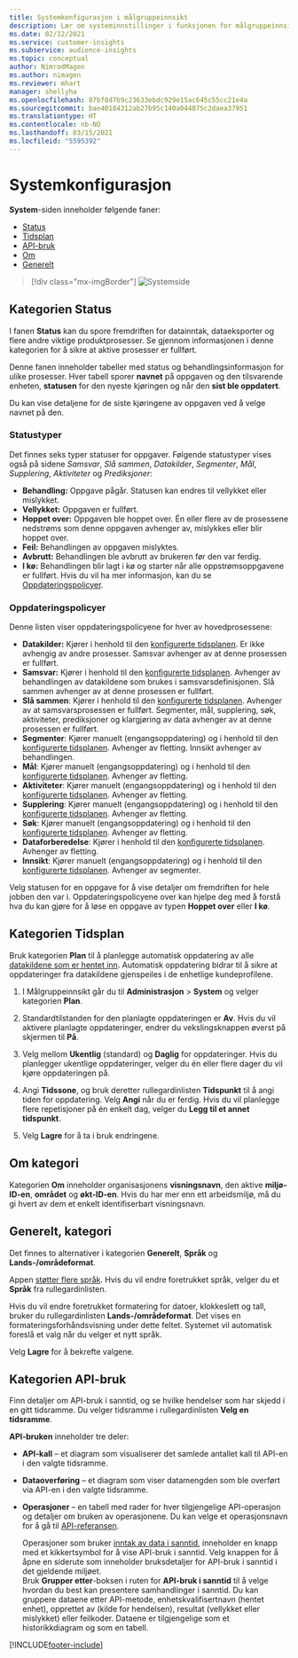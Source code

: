 ```yaml
---
title: Systemkonfigurasjon i målgruppeinnsikt
description: Lær om systeminnstillinger i funksjonen for målgruppeinnsikt i Dynamics 365 Customer Insights.
ms.date: 02/12/2021
ms.service: customer-insights
ms.subservice: audience-insights
ms.topic: conceptual
author: NimrodMagen
ms.author: nimagen
ms.reviewer: mhart
manager: shellyha
ms.openlocfilehash: 87bf8d7b9c23633ebdc929e15ac645c55cc21e4a
ms.sourcegitcommit: bae40184312ab27b95c140a044875c2daea37951
ms.translationtype: HT
ms.contentlocale: nb-NO
ms.lasthandoff: 03/15/2021
ms.locfileid: "5595392"
---
```

# <a name="system-configuration"></a>Systemkonfigurasjon

**System**-siden inneholder følgende faner:
- [Status](#status-tab)
- [Tidsplan](#schedule-tab)
- [API-bruk](#api-usage-tab)
- [Om](#about-tab)
- [Generelt](#general-tab)

> [!div class="mx-imgBorder"]
> ![Systemside](media/system-tabs.png "Systemside")

## <a name="status-tab"></a>Kategorien Status

I fanen **Status** kan du spore fremdriften for datainntak, dataeksporter og flere andre viktige produktprosesser. Se gjennom informasjonen i denne kategorien for å sikre at aktive prosesser er fullført.

Denne fanen inneholder tabeller med status og behandlingsinformasjon for ulike prosesser. Hver tabell sporer **navnet** på oppgaven og den tilsvarende enheten, **statusen** for den nyeste kjøringen og når den **sist ble oppdatert**.

Du kan vise detaljene for de siste kjøringene av oppgaven ved å velge navnet på den.

### <a name="status-types"></a>Statustyper

Det finnes seks typer statuser for oppgaver. Følgende statustyper vises også på sidene *Samsvar*, *Slå sammen*, *Datakilder*, *Segmenter*, *Mål*, *Supplering*, *Aktiviteter* og *Prediksjoner*:

- **Behandling:** Oppgave pågår. Statusen kan endres til vellykket eller mislykket.
- **Vellykket:** Oppgaven er fullført.
- **Hoppet over:** Oppgaven ble hoppet over. Én eller flere av de prosessene nedstrøms som denne oppgaven avhenger av, mislykkes eller blir hoppet over.
- **Feil:** Behandlingen av oppgaven mislyktes.
- **Avbrutt:** Behandlingen ble avbrutt av brukeren før den var ferdig.
- **I kø:** Behandlingen blir lagt i kø og starter når alle oppstrømsoppgavene er fullført. Hvis du vil ha mer informasjon, kan du se [Oppdateringspolicyer](#refresh-policies).

### <a name="refresh-policies"></a>Oppdateringspolicyer

Denne listen viser oppdateringspolicyene for hver av hovedprosessene:

- **Datakilder:** Kjører i henhold til den [konfigurerte tidsplanen](#schedule-tab). Er ikke avhengig av andre prosesser. Samsvar avhenger av at denne prosessen er fullført.
- **Samsvar:** Kjører i henhold til den [konfigurerte tidsplanen](#schedule-tab). Avhenger av behandlingen av datakildene som brukes i samsvarsdefinisjonen. Slå sammen avhenger av at denne prosessen er fullført.
- **Slå sammen**: Kjører i henhold til den [konfigurerte tidsplanen](#schedule-tab). Avhenger av at samsvarsprosessen er fullført. Segmenter, mål, supplering, søk, aktiviteter, prediksjoner og klargjøring av data avhenger av at denne prosessen er fullført.
- **Segmenter**: Kjører manuelt (engangsoppdatering) og i henhold til den [konfigurerte tidsplanen](#schedule-tab). Avhenger av fletting. Innsikt avhenger av behandlingen.
- **Mål**: Kjører manuelt (engangsoppdatering) og i henhold til den [konfigurerte tidsplanen](#schedule-tab). Avhenger av fletting.
- **Aktiviteter**: Kjører manuelt (engangsoppdatering) og i henhold til den [konfigurerte tidsplanen](#schedule-tab). Avhenger av fletting.
- **Supplering**: Kjører manuelt (engangsoppdatering) og i henhold til den [konfigurerte tidsplanen](#schedule-tab). Avhenger av fletting.
- **Søk**: Kjører manuelt (engangsoppdatering) og i henhold til den [konfigurerte tidsplanen](#schedule-tab). Avhenger av fletting.
- **Dataforberedelse**: Kjører i henhold til den [konfigurerte tidsplanen](#schedule-tab). Avhenger av fletting.
- **Innsikt**: Kjører manuelt (engangsoppdatering) og i henhold til den [konfigurerte tidsplanen](#schedule-tab). Avhenger av segmenter.

Velg statusen for en oppgave for å vise detaljer om fremdriften for hele jobben den var i. Oppdateringspolicyene over kan hjelpe deg med å forstå hva du kan gjøre for å løse en oppgave av typen **Hoppet over** eller **I kø**.

## <a name="schedule-tab"></a>Kategorien Tidsplan

Bruk kategorien **Plan** til å planlegge automatisk oppdatering av alle [datakildene som er hentet inn](data-sources.md). Automatisk oppdatering bidrar til å sikre at oppdateringer fra datakildene gjenspeiles i de enhetlige kundeprofilene.

1. I Målgruppeinnsikt går du til **Administrasjon** > **System** og velger kategorien **Plan**.

2. Standardtilstanden for den planlagte oppdateringen er **Av**. Hvis du vil aktivere planlagte oppdateringer, endrer du vekslingsknappen øverst på skjermen til **På**.

3. Velg mellom **Ukentlig** (standard) og **Daglig** for oppdateringer. Hvis du planlegger ukentlige oppdateringer, velger du én eller flere dager du vil kjøre oppdateringen på.

4. Angi **Tidssone**, og bruk deretter rullegardinlisten **Tidspunkt** til å angi tiden for oppdatering. Velg **Angi** når du er ferdig. Hvis du vil planlegge flere repetisjoner på én enkelt dag, velger du **Legg til et annet tidspunkt**.

5. Velg **Lagre** for å ta i bruk endringene.

## <a name="about-tab"></a>Om kategori

Kategorien **Om** inneholder organisasjonens **visningsnavn**, den aktive **miljø-ID-en**, **området** og **økt-ID-en**. Hvis du har mer enn ett arbeidsmiljø, må du gi hvert av dem et enkelt identifiserbart visningsnavn.

## <a name="general-tab"></a>Generelt, kategori

Det finnes to alternativer i kategorien **Generelt**, **Språk** og **Lands-/områdeformat**.

Appen [støtter flere språk](supported-languages.md). Hvis du vil endre foretrukket språk, velger du et **Språk** fra rullegardinlisten.

Hvis du vil endre foretrukket formatering for datoer, klokkeslett og tall, bruker du rullegardinlisten **Lands-/områdeformat**. Det vises en formateringsforhåndsvisning under dette feltet. Systemet vil automatisk foreslå et valg når du velger et nytt språk.

Velg **Lagre** for å bekrefte valgene.

## <a name="api-usage-tab"></a>Kategorien API-bruk

Finn detaljer om API-bruk i sanntid, og se hvilke hendelser som har skjedd i en gitt tidsramme. Du velger tidsramme i rullegardinlisten **Velg en tidsramme**. 

**API-bruken** inneholder tre deler: 
- **API-kall** – et diagram som visualiserer det samlede antallet kall til API-en i den valgte tidsramme.

- **Dataoverføring** – et diagram som viser datamengden som ble overført via API-en i den valgte tidsramme.

-  **Operasjoner** – en tabell med rader for hver tilgjengelige API-operasjon og detaljer om bruken av operasjonene. Du kan velge et operasjonsnavn for å gå til [API-referansen](https://developer.ci.ai.dynamics.com/api-details#api=CustomerInsights&operation=Get-all-instances).

   Operasjoner som bruker [inntak av data i sanntid](real-time-data-ingestion.md), inneholder en knapp med et kikkertsymbol for å vise API-bruk i sanntid. Velg knappen for å åpne en siderute som inneholder bruksdetaljer for API-bruk i sanntid i det gjeldende miljøet.   
   Bruk **Grupper etter**-boksen i ruten for **API-bruk i sanntid** til å velge hvordan du best kan presentere samhandlinger i sanntid. Du kan gruppere dataene etter API-metode, enhetskvalifisertnavn (hentet enhet), opprettet av (kilde for hendelsen), resultat (vellykket eller mislykket) eller feilkoder. Dataene er tilgjengelige som et historikkdiagram og som en tabell.


[!INCLUDE[footer-include](../includes/footer-banner.md)]